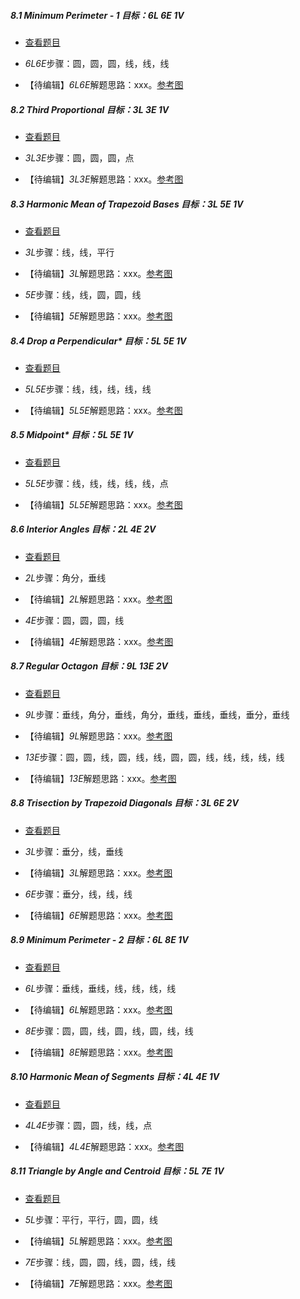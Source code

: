##### 8.1 Minimum Perimeter - 1 *目标：6L 6E 1V*
- [查看题目](images/level/a-min-perimeter.png) 
+ *6L6E*步骤：圆，圆，圆，线，线，线
- 【待编辑】*6L6E*解题思路：xxx。[参考图](images/solved/8.1.6L6E.png)


##### 8.2 Third Proportional *目标：3L 3E 1V*
- [查看题目](images/level/3rd-proportional.png) 
+ *3L3E*步骤：圆，圆，圆，点
- 【待编辑】*3L3E*解题思路：xxx。[参考图](images/solved/8.2.3L3E.png)


##### 8.3 Harmonic Mean of Trapezoid Bases *目标：3L 5E 1V*
- [查看题目](images/level/trapezoid-harm-mean.png) 
+ *3L*步骤：线，线，平行
- 【待编辑】*3L*解题思路：xxx。[参考图](images/solved/8.3.3L.png)
+ *5E*步骤：线，线，圆，圆，线
- 【待编辑】*5E*解题思路：xxx。[参考图](images/solved/8.3.5E.png)


##### 8.4 Drop a Perpendicular* *目标：5L 5E 1V*
- [查看题目](images/level/l-drop-perp.png) 
+ *5L5E*步骤：线，线，线，线，线
- 【待编辑】*5L5E*解题思路：xxx。[参考图](images/solved/8.4.5L5E.png)


##### 8.5 Midpoint* *目标：5L 5E 1V*
- [查看题目](images/level/l-midpoint.png) 
+ *5L5E*步骤：线，线，线，线，线，点
- 【待编辑】*5L5E*解题思路：xxx。[参考图](images/solved/8.5.5L5E.png)


##### 8.6 Interior Angles *目标：2L 4E 2V*
- [查看题目](images/level/interior-angles.png) 
+ *2L*步骤：角分，垂线
- 【待编辑】*2L*解题思路：xxx。[参考图](images/solved/8.6.2L.png)
+ *4E*步骤：圆，圆，圆，线
- 【待编辑】*4E*解题思路：xxx。[参考图](images/solved/8.6.4E.png)


##### 8.7 Regular Octagon *目标：9L 13E 2V*
- [查看题目](images/level/octagon-by-side.png) 
+ *9L*步骤：垂线，角分，垂线，角分，垂线，垂线，垂线，垂分，垂线
- 【待编辑】*9L*解题思路：xxx。[参考图](images/solved/8.7.9L.png)
+ *13E*步骤：圆，圆，线，圆，线，线，圆，圆，线，线，线，线，线
- 【待编辑】*13E*解题思路：xxx。[参考图](images/solved/8.7.13E.png)


##### 8.8 Trisection by Trapezoid Diagonals *目标：3L 6E 2V*
- [查看题目](images/level/trapezoid-cut3.png) 
+ *3L*步骤：垂分，线，垂线
- 【待编辑】*3L*解题思路：xxx。[参考图](images/solved/8.8.3L.png)
+ *6E*步骤：垂分，线，线，线
- 【待编辑】*6E*解题思路：xxx。[参考图](images/solved/8.8.6E.png)


##### 8.9 Minimum Perimeter - 2 *目标：6L 8E 1V*
- [查看题目](images/level/orthic-triangle.png) 
+ *6L*步骤：垂线，垂线，线，线，线，线
- 【待编辑】*6L*解题思路：xxx。[参考图](images/solved/8.9.6L.png)
+ *8E*步骤：圆，圆，线，圆，线，圆，线，线
- 【待编辑】*8E*解题思路：xxx。[参考图](images/solved/8.9.8E.png)


##### 8.10 Harmonic Mean of Segments *目标：4L 4E 1V*
- [查看题目](images/level/harmonic-mean.png) 
+ *4L4E*步骤：圆，圆，线，线，点
- 【待编辑】*4L4E*解题思路：xxx。[参考图](images/solved/8.10.4L4E.png)


##### 8.11 Triangle by Angle and Centroid *目标：5L 7E 1V*
- [查看题目](images/level/a-tr-by-centroid.png) 
+ *5L*步骤：平行，平行，圆，圆，线
- 【待编辑】*5L*解题思路：xxx。[参考图](images/solved/8.11.5L.png)
+ *7E*步骤：线，圆，圆，线，圆，线，线
- 【待编辑】*7E*解题思路：xxx。[参考图](images/solved/8.11.7E.png)

